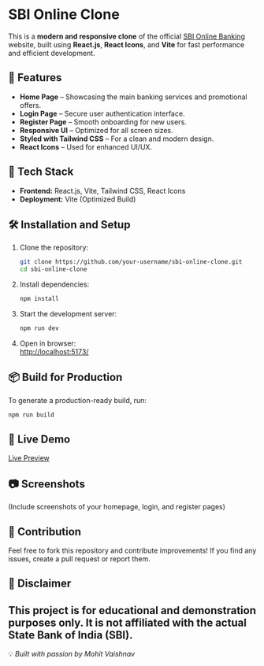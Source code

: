 # SBI Online Clone
This is a **modern and responsive clone** of the official [SBI Online Banking](https://sbionline.sbi) website, built using **React.js**, **React Icons**, and **Vite** for fast performance and efficient development.
## 🌟 Features
- **Home Page** – Showcasing the main banking services and promotional offers.
- **Login Page** – Secure user authentication interface.
- **Register Page** – Smooth onboarding for new users.
- **Responsive UI** – Optimized for all screen sizes.
- **Styled with Tailwind CSS** – For a clean and modern design.
- **React Icons** – Used for enhanced UI/UX.
## 🚀 Tech Stack
- **Frontend:** React.js, Vite, Tailwind CSS, React Icons
- **Deployment:** Vite (Optimized Build)
## 🛠️ Installation and Setup
1. Clone the repository:
   ```sh
   git clone https://github.com/your-username/sbi-online-clone.git
   cd sbi-online-clone
   ```
2. Install dependencies:
   ```sh
   npm install
   ```
3. Start the development server:
   ```sh
   npm run dev
   ```
4. Open in browser:  
   [http://localhost:5173/](http://localhost:5173/)
## 📦 Build for Production
To generate a production-ready build, run:
   ```sh
   npm run build
   ```
## 🔗 Live Demo
[Live Preview](https://sbi-online-clone.netlify.app/)
## 📷 Screenshots
(Include screenshots of your homepage, login, and register pages)
## 🤝 Contribution
Feel free to fork this repository and contribute improvements! If you find any issues, create a pull request or report them.
## 📜 Disclaimer
This project is for **educational and demonstration purposes only**. It is not affiliated with the actual **State Bank of India (SBI)**.
---
💡 *Built with passion by Mohit Vaishnav*
